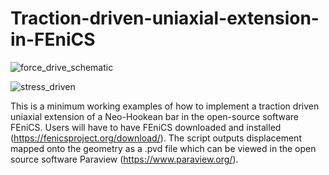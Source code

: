 # Traction-driven-uniaxial-extension-in-FEniCS

![force_drive_schematic](https://github.com/user-attachments/assets/7456fb64-9986-4d3a-a44b-35bd655e68e4)


![stress_driven](https://github.com/user-attachments/assets/ae5bf0f4-cd6c-4319-aa8e-a73f582e5afe)

This is a minimum working examples of how to implement a traction driven uniaxial extension of a Neo-Hookean bar in the open-source software FEniCS. Users will have to have FEniCS downloaded and installed (https://fenicsproject.org/download/). The script outputs displacement mapped onto the geometry as a .pvd file which can be viewed in the open source software Paraview (https://www.paraview.org/).

